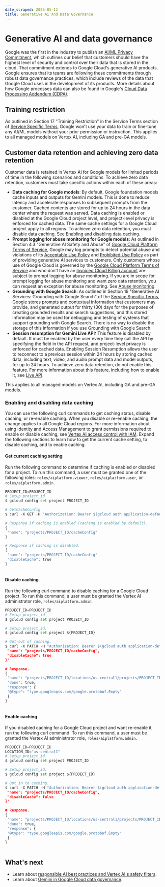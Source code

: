 ```yaml
---
date_scraped: 2025-05-12
title: Generative Ai And Data Governance
---
```


# Generative AI and data governance 

Google was the first in the industry to publish an
[AI/ML Privacy Commitment](https://cloud.google.com/blog/products/ai-machine-learning/google-cloud-unveils-ai-and-ml-privacy-commitment),
which outlines our belief that customers should have the highest level of
security and control over their data that is stored in the cloud. That commitment
extends to Google Cloud's generative AI products. Google ensures that its
teams are following these commitments through robust data governance practices,
which include reviews of the data that Google Cloud uses in the development of
its products. More details about how Google processes data can also be found in
Google's [Cloud Data Processing Addendum (CDPA)](https://cloud.google.com/terms/data-processing-addendum).

## Training restriction

As outlined in Section 17 "Training Restriction" in the Service Terms section of
[Service Specific Terms](https://cloud.google.com/terms/service-terms),
Google won't use your data to train or fine-tune any AI/ML models without your
prior permission or instruction. This applies to all managed models on
Vertex AI, including GA and pre-GA models.

## Customer data retention and achieving zero data retention

Customer data is retained in Vertex AI for Google models for limited
periods of time in the following scenarios and conditions. To achieve zero data retention, customers must take specific actions within each of these areas:

- **Data caching for Google models**: By default, Google foundation models cache
 inputs and outputs for Gemini models. This is done to reduce latency
 and accelerate responses to subsequent prompts from the customer. Cached
 contents are stored for up to 24 hours in the data center where the request
 was served. Data caching is enabled or disabled at the Google Cloud project
 level, and project-level privacy is enforced for cached data. The same cache
 settings for a Google Cloud project apply to all regions. To achieve zero data retention, you must disable data caching. See
 [Enabling and disabling data caching](#enabling-disabling-caching).
- **Prompt logging for abuse monitoring for Google models**: As outlined in
 Section 4.3 "Generative AI Safety and Abuse" of
 [Google Cloud Platform Terms of Service](https://cloud.google.com/terms),
 Google may log prompts to detect potential abuse and violations of its
 [Acceptable Use Policy](https://cloud.google.com/terms/aup) and
 [Prohibited Use Policy](https://policies.google.com/terms/generative-ai/use-policy)
 as part of providing generative AI services to customers. Only customers
 whose use of Google Cloud is governed by the
 [Google Cloud Platform Terms of Service](https://cloud.google.com/terms)
 and who don't have an
 [Invoiced Cloud Billing account](https://cloud.google.com/billing/docs/concepts#billing_account_types)
 are subject to prompt logging for abuse monitoring. If you are in scope for prompt logging for abuse monitoring and want zero data retention, you can request an exception for abuse monitoring. See
 [Abuse monitoring](learn/abuse-monitoring_1.md).
- **Grounding with Google Search**: As outlined in Section
 19 "Generative AI Services: Grounding with Google Search" of the
 [Service Specific Terms](https://cloud.google.com/terms/service-terms),
 Google stores prompts and contextual information that customers may provide,
 and generated output for thirty (30) days for the purposes of creating
 grounded results and search suggestions, and this stored information may be
 used for debugging and testing of systems that support grounding with
 Google Search. There is no way to disable the storage of this information if you use Grounding with Google Search.
- **Session resumption for Gemini Live API:** This feature is disabled by
 default. It must be enabled by the user every time they call the API by
 specifying the field in the API request, and project-level privacy is
 enforced for cached data. Enabling Session Resumption allows the user to
 reconnect to a previous session within 24 hours by storing cached data,
 including text, video, and audio prompt data and model outputs, for up to 24
 hours. To achieve zero data retention, do not enable this feature. For more
 information about this feature, including how to enable it, see [Live API](live-api_1.md).

This applies to all managed models on Vertex AI, including GA and
pre-GA models.

### Enabling and disabling data caching

You can use the following curl commands to get
caching status, disable caching, or re-enable caching.
When you disable or re-enable caching, the change
applies to all Google Cloud regions. For more information about using
Identity and Access Management to grant permissions required to enable or disable caching, see
[Vertex AI access control with IAM](https://cloud.google.com/vertex-ai/docs/general/access-control).
Expand the following sections to learn how to get the current cache setting, to
disable caching, and to enable caching.

#### Get current caching setting

Run the following command to determine if caching is enabled or disabled for a
project. To run this command, a user must be granted one of the following
roles: `roles/aiplatform.viewer`, `roles/aiplatform.user`, or
`roles/aiplatform.admin`.

```python
PROJECT_ID=PROJECT_ID
# Setup project_id
$ gcloud config set project PROJECT_ID

# GetCacheConfig
$ curl -X GET -H "Authorization: Bearer $(gcloud auth application-default print-access-token)" -H "Content-Type: application/json" https://us-central1-aiplatform.googleapis.com/v1/projects/PROJECT_ID/cacheConfig

# Response if caching is enabled (caching is enabled by default).
{
 "name": "projects/PROJECT_ID/cacheConfig"
}

# Response if caching is disabled.
{
 "name": "projects/PROJECT_ID/cacheConfig"
 "disableCache": true
}
 
```

#### Disable caching

Run the following curl command to disable caching for a Google Cloud project. To run
this command, a user must be granted the Vertex AI administrator role,
`roles/aiplatform.admin`.

```python
PROJECT_ID=PROJECT_ID
# Setup project_id
$ gcloud config set project PROJECT_ID

# Setup project_id.
$ gcloud config set project ${PROJECT_ID}

# Opt-out of caching.
$ curl -X PATCH -H "Authorization: Bearer $(gcloud auth application-default print-access-token)" -H "Content-Type: application/json" https://us-central1-aiplatform.googleapis.com/v1/projects/PROJECT_ID/cacheConfig -d '{
 "name": "projects/PROJECT_ID/cacheConfig",
 "disableCache": true
}'

# Response.
{
 "name": "projects/PROJECT_ID/locations/us-central1/projects/PROJECT_ID/cacheConfig/operations/${OPERATION_ID}",
 "done": true,
 "response": {
 "@type": "type.googleapis.com/google.protobuf.Empty"
 }
}
 
```

#### Enable caching

If you disabled caching for a Google Cloud project and want re-enable it, run the
following curl command. To run this command, a user must be granted the
Vertex AI administrator role, `roles/aiplatform.admin`.

```python
PROJECT_ID=PROJECT_ID
LOCATION_ID="us-central1"
# Setup project_id
$ gcloud config set project PROJECT_ID

# Setup project_id.
$ gcloud config set project ${PROJECT_ID}

# Opt in to caching.
$ curl -X PATCH -H "Authorization: Bearer $(gcloud auth application-default print-access-token)" -H "Content-Type: application/json" https://us-central1-aiplatform.googleapis.com/v1/projects/PROJECT_ID/cacheConfig -d '{
 "name": "projects/PROJECT_ID/cacheConfig",
 "disableCache": false
}'

# Response.
{
 "name": "projects/PROJECT_ID/locations/us-central1/projects/PROJECT_ID/cacheConfig/operations/${OPERATION_NUMBER}",
 "done": true,
 "response": {
 "@type": "type.googleapis.com/google.protobuf.Empty"
 }
}
 
```

## What's next

- Learn about [responsible AI best practices and Vertex AI's safety filters](https://cloud.google.com/vertex-ai/generative-ai/docs/learn/responsible-ai).
- Learn about [Gemini in Google Cloud data governance](https://cloud.google.com/gemini/docs/discover/data-governance).